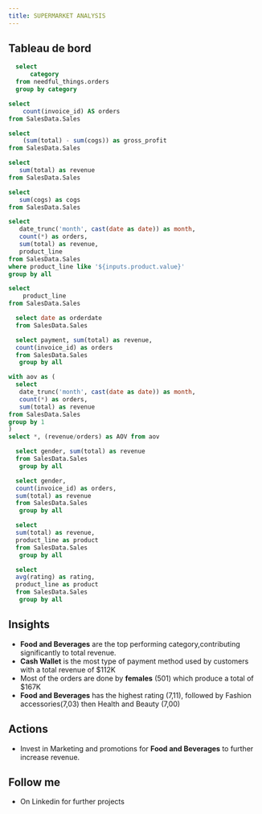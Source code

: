 ```yaml
---
title: SUPERMARKET ANALYSIS
---
```


## Tableau de bord



```sql categories
  select
      category
  from needful_things.orders
  group by category
```

```sql orders
select 
    count(invoice_id) AS orders
from SalesData.Sales

```

```sql gross_profit
select 
    (sum(total) - sum(cogs)) as gross_profit
from SalesData.Sales

```

```sql revenue
select 
   sum(total) as revenue
from SalesData.Sales

```
```sql cogs
select 
   sum(cogs) as cogs
from SalesData.Sales
```

```sql monthly_orders_revenue
select 
   date_trunc('month', cast(date as date)) as month,
   count(*) as orders,
   sum(total) as revenue,
   product_line
from SalesData.Sales
where product_line like '${inputs.product.value}'
group by all
```
<!-- and date between '${inputs.date_range_from_query.start}' and '${inputs.date_range_from_query.end}' -->
```sql products
select 
    product_line
from SalesData.Sales
```
```sql Orderdate
  select date as orderdate
  from SalesData.Sales
```

```sql payment
  select payment, sum(total) as revenue,
  count(invoice_id) as orders
  from SalesData.Sales
   group by all
```

```sql orders_revenue_prd_ctg
with aov as (
  select 
   date_trunc('month', cast(date as date)) as month,
   count(*) as orders,
   sum(total) as revenue
from SalesData.Sales
group by 1
)
select *, (revenue/orders) as AOV from aov
```

```sql gender_revenue
  select gender, sum(total) as revenue
  from SalesData.Sales
   group by all
```
```sql gender_order_revenue
  select gender, 
  count(invoice_id) as orders,
  sum(total) as revenue
  from SalesData.Sales
   group by all
```
```sql prd_revenue
  select
  sum(total) as revenue,
  product_line as product
  from SalesData.Sales
   group by all
```
```sql avg_ratung
  select
  avg(rating) as rating,
  product_line as product
  from SalesData.Sales
   group by all
```
**<BigValue 
  data={orders} 
  value=orders
  title="# of Orders"
  fmt="num"
/>**
**<BigValue 
  data={revenue} 
  value=revenue
  title="Revenue"
  fmt="usd"
/>**
**<BigValue 
  data={cogs} 
  value=cogs
  title="COGS"
  fmt="usd"
/>**
**<BigValue 
  data={gross_profit} 
  value=gross_profit
  title="Gross Profit"
  fmt="usd"
/>**

<Dropdown data={products} name=product value=product_line title="Select a Product"
/> 
<!-- <DateRange
    name=date_range_from_query
    start=2019-01-01
    end=2019-12-31
    title="Select a Date Range"
/> -->


<BarChart
  data={monthly_orders_revenue}
  x=month
  y=revenue
  yFmt=usd0k
  labels=true
  labelSize=14
  downloadableImage=true
  title="Monthly Revenue by {inputs.product.value}"
/>
<BarChart
  data={prd_revenue}
  x=product
  y=revenue
  swapXY=true
  yFmt=usd0k
  labels=true
  downloadableImage=true
  labelSize=14
  title="Revenue by Product Category"
/>
<BarChart
  data={avg_ratung}
  x=product
  y=rating
  swapXY=true
  labels=true
  downloadableImage=true
  labelSize=14
  title="Average Rating by Product Category"
/>

<BarChart
  data={monthly_orders_revenue}
  x=month
  y=orders
  yFmt=num
  labels=true
  downloadableImage=true
  labelSize=14
  title="Monthly Orders by {inputs.product.value} Category"
/>

<BarChart
  data={orders_revenue_prd_ctg}
  x=month
  y=AOV
  yFmt=usd
  labels=true
  labelSize=14
  downloadableImage=true
  title="Monthly Average Order Value"
/>


<BarChart
  data={payment}
  x=payment
  y=revenue
  y2=orders
  yFmt=usd
  y2Fmt=num
  yAxisTitle=false
  downloadableImage=true
  y2AxisTitle=false
  labels=true
  labelSize=14
  title="Revenue, Orders by Wallet"
/>
<BarChart
  data={gender_order_revenue}
  x=gender
  y=revenue
  yFmt=usd
  yAxisTitle=false
  y2AxisTitle=false
  y2=orders
  labels=true
  downloadableImage=true
  labelSize=14
  title="Revenue, Orders by Gender"
/>






## Insights

- **Food and Beverages** are the top performing category,contributing significantly to total revenue.
- **Cash Wallet** is the most type of payment method used by customers with a total revenue of $112K
- Most of the orders are done by **females** (501) which produce a total of $167K
- **Food and Beverages** has the highest rating (7,11), followed by Fashion accessories(7,03) then Health and Beauty (7,00)

## Actions

- Invest in Marketing and promotions for **Food and Beverages** to further increase revenue.


## Follow me
- On Linkedin for further projects